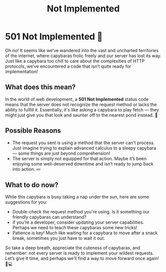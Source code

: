 ﻿---
category: 5xx
code: 501
cover: https://firebasestorage.googleapis.com/v0/b/capy-http.appspot.com/o/Capy-501-750x600.avif?alt=media
thumbnail: https://firebasestorage.googleapis.com/v0/b/capy-http.appspot.com/o/Capy-501-250x200.avif?alt=media
coverAlt: Not Implemented
description: Not Implemented
tags:
- 5xx
title: Not Implemented
---


# 501 Not Implemented 🐾

Oh no! It seems like we’ve wandered into the vast and uncharted territories of the internet, where capybaras frolic freely and our server has lost its way. Just like a capybara too chill to care about the complexities of HTTP protocols, we’ve encountered a code that isn’t quite ready for implementation!

## What does this mean?

In the world of web development, a **501 Not Implemented** status code means that the server does not recognize the request method or lacks the ability to fulfill it. Essentially, it's like asking a capybara to play fetch — they might just give you that look and saunter off to the nearest pond instead. 🌊

## Possible Reasons

- The request you sent is using a method that the server can't process. Just imagine trying to explain advanced calculus to a sleepy capybara — some things are just beyond comprehension! 
- The server is simply not equipped for that action. Maybe it’s been enjoying some well-deserved downtime and isn’t ready to jump back into action. 💤

## What to do now?

While this capybara is busy taking a nap under the sun, here are some suggestions for you:
- Double-check the request method you're using. Is it something our friendly capybaras can understand?
- If you’re a developer, consider updating your server capabilities. Perhaps we need to teach these capybaras some new tricks!
- Patience is key! Much like waiting for a capybara to move after a snack break, sometimes you just have to wait it out.

So take a deep breath, appreciate the cuteness of capybaras, and remember: not every server is ready to implement your wildest requests. Let’s give it time, and perhaps we’ll find a way to move forward once again! 🐹💻